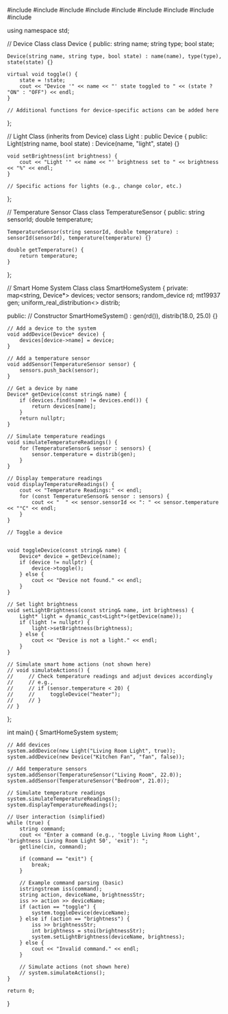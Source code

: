 #include <iostream>
#include <string>
#include <map>
#include <vector>
#include <thread>
#include <chrono>
#include <random>
#include <fstream>
#include <sstream>

using namespace std;

// Device Class
class Device {
public:
    string name;
    string type;
    bool state;

    Device(string name, string type, bool state) : name(name), type(type), state(state) {}

    virtual void toggle() {
        state = !state;
        cout << "Device '" << name << "' state toggled to " << (state ? "ON" : "OFF") << endl;
    }

    // Additional functions for device-specific actions can be added here
};

// Light Class (inherits from Device)
class Light : public Device {
public:
    Light(string name, bool state) : Device(name, "light", state) {}

    void setBrightness(int brightness) {
        cout << "Light '" << name << "' brightness set to " << brightness << "%" << endl;
    }

    // Specific actions for lights (e.g., change color, etc.)
};

// Temperature Sensor Class
class TemperatureSensor {
public:
    string sensorId;
    double temperature;

    TemperatureSensor(string sensorId, double temperature) : sensorId(sensorId), temperature(temperature) {}

    double getTemperature() {
        return temperature;
    }
};

// Smart Home System Class
class SmartHomeSystem {
private:
    map<string, Device*> devices;
    vector<TemperatureSensor> sensors;
    random_device rd;
    mt19937 gen;
    uniform_real_distribution<> distrib;

public:
    // Constructor
    SmartHomeSystem() : gen(rd()), distrib(18.0, 25.0) {}

    // Add a device to the system
    void addDevice(Device* device) {
        devices[device->name] = device;
    }

    // Add a temperature sensor
    void addSensor(TemperatureSensor sensor) {
        sensors.push_back(sensor);
    }

    // Get a device by name
    Device* getDevice(const string& name) {
        if (devices.find(name) != devices.end()) {
            return devices[name];
        }
        return nullptr;
    }

    // Simulate temperature readings
    void simulateTemperatureReadings() {
        for (TemperatureSensor& sensor : sensors) {
            sensor.temperature = distrib(gen);
        }
    }

    // Display temperature readings
    void displayTemperatureReadings() {
        cout << "Temperature Readings:" << endl;
        for (const TemperatureSensor& sensor : sensors) {
            cout << "  " << sensor.sensorId << ": " << sensor.temperature << "°C" << endl;
        }
    }

    // Toggle a device


    void toggleDevice(const string& name) {
        Device* device = getDevice(name);
        if (device != nullptr) {
            device->toggle();
        } else {
            cout << "Device not found." << endl;
        }
    }

    // Set light brightness
    void setLightBrightness(const string& name, int brightness) {
        Light* light = dynamic_cast<Light*>(getDevice(name));
        if (light != nullptr) {
            light->setBrightness(brightness);
        } else {
            cout << "Device is not a light." << endl;
        }
    }

    // Simulate smart home actions (not shown here)
    // void simulateActions() {
    //     // Check temperature readings and adjust devices accordingly
    //     // e.g.,
    //     // if (sensor.temperature < 20) {
    //     //     toggleDevice("heater");
    //     // }
    // }
};

int main() {
    SmartHomeSystem system;

    // Add devices
    system.addDevice(new Light("Living Room Light", true));
    system.addDevice(new Device("Kitchen Fan", "fan", false));

    // Add temperature sensors
    system.addSensor(TemperatureSensor("Living Room", 22.0));
    system.addSensor(TemperatureSensor("Bedroom", 21.0));

    // Simulate temperature readings
    system.simulateTemperatureReadings();
    system.displayTemperatureReadings();

    // User interaction (simplified)
    while (true) {
        string command;
        cout << "Enter a command (e.g., 'toggle Living Room Light', 'brightness Living Room Light 50', 'exit'): ";
        getline(cin, command);

        if (command == "exit") {
            break;
        }

        // Example command parsing (basic)
        istringstream iss(command);
        string action, deviceName, brightnessStr;
        iss >> action >> deviceName;
        if (action == "toggle") {
            system.toggleDevice(deviceName);
        } else if (action == "brightness") {
            iss >> brightnessStr;
            int brightness = stoi(brightnessStr);
            system.setLightBrightness(deviceName, brightness);
        } else {
            cout << "Invalid command." << endl;
        }
        
        // Simulate actions (not shown here)
        // system.simulateActions(); 
    }

    return 0;
}
